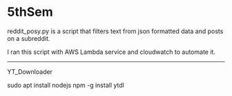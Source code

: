 # 5thSem

reddit_posy.py is a script that filters text from json formatted data and posts on a subreddit.

I ran this script with AWS Lambda service and cloudwatch to automate it.

__________________________________________________________________________________________________

YT_Downloader

sudo apt install nodejs
npm -g install ytdl
